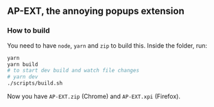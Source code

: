 ## AP-EXT, the annoying popups extension

### How to build

You need to have `node`, `yarn` and `zip` to build this. Inside the folder, run:

```bash
yarn
yarn build
# to start dev build and watch file changes
# yarn dev
./scripts/build.sh
```

Now you have `AP-EXT.zip` (Chrome) and `AP-EXT.xpi` (Firefox).
